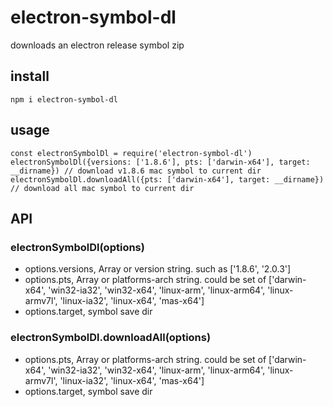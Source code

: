 # electron-symbol-dl
downloads an electron release symbol zip 


## install

```
npm i electron-symbol-dl
```

## usage
```
const electronSymbolDl = require('electron-symbol-dl')
electronSymbolDl({versions: ['1.8.6'], pts: ['darwin-x64'], target: __dirname}) // download v1.8.6 mac symbol to current dir
electronSymbolDl.downloadAll({pts: ['darwin-x64'], target: __dirname}) // download all mac symbol to current dir
```

## API
### electronSymbolDl(options)

* options.versions, Array or version string. such as ['1.8.6', '2.0.3']
* options.pts, Array or platforms-arch string. could be set of ['darwin-x64', 'win32-ia32', 'win32-x64', 'linux-arm', 'linux-arm64', 'linux-armv7l', 'linux-ia32', 'linux-x64', 'mas-x64']
* options.target, symbol save dir

### electronSymbolDl.downloadAll(options)

* options.pts, Array or platforms-arch string. could be set of ['darwin-x64', 'win32-ia32', 'win32-x64', 'linux-arm', 'linux-arm64', 'linux-armv7l', 'linux-ia32', 'linux-x64', 'mas-x64']
* options.target, symbol save dir
